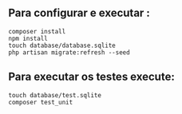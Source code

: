 ## Para configurar e executar :

```
composer install
npm install
touch database/database.sqlite
php artisan migrate:refresh --seed
```

## Para executar os testes execute:

```
touch database/test.sqlite
composer test_unit

```
